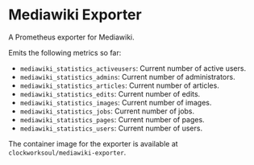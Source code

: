 # Mediawiki Exporter
A Prometheus exporter for Mediawiki.

Emits the following metrics so far:

* `mediawiki_statistics_activeusers`: Current number of active users.
* `mediawiki_statistics_admins`: Current number of administrators.
* `mediawiki_statistics_articles`: Current number of articles.
* `mediawiki_statistics_edits`: Current number of edits.
* `mediawiki_statistics_images`: Current number of images.
* `mediawiki_statistics_jobs`: Current number of jobs.
* `mediawiki_statistics_pages`: Current number of pages.
* `mediawiki_statistics_users`: Current number of users.

The container image for the exporter is available at `clockworksoul/mediawiki-exporter`.

